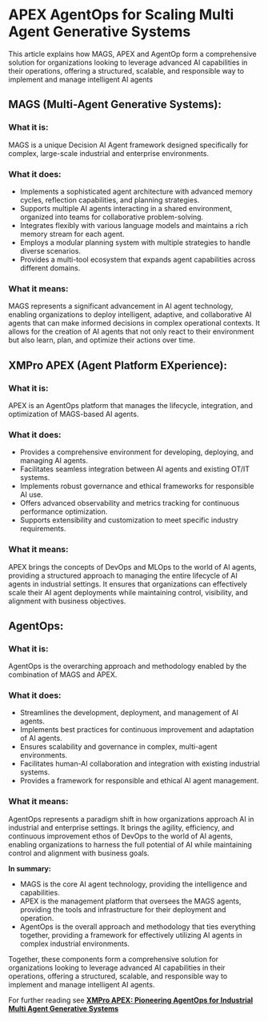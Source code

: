 # APEX AgentOps for Scaling Multi Agent Generative Systems

This article explains how MAGS, APEX and AgentOp form a comprehensive solution for organizations looking to leverage advanced AI capabilities in their operations, offering a structured, scalable, and responsible way to implement and manage intelligent AI agents

## MAGS (Multi-Agent Generative Systems):

### What it is:
MAGS is a unique Decision AI Agent framework designed specifically for complex, large-scale industrial and enterprise environments.

### What it does:
- Implements a sophisticated agent architecture with advanced memory cycles, reflection capabilities, and planning strategies.
- Supports multiple AI agents interacting in a shared environment, organized into teams for collaborative problem-solving.
- Integrates flexibly with various language models and maintains a rich memory stream for each agent.
- Employs a modular planning system with multiple strategies to handle diverse scenarios.
- Provides a multi-tool ecosystem that expands agent capabilities across different domains.

### What it means:
MAGS represents a significant advancement in AI agent technology, enabling organizations to deploy intelligent, adaptive, and collaborative AI agents that can make informed decisions in complex operational contexts. It allows for the creation of AI agents that not only react to their environment but also learn, plan, and optimize their actions over time.

## XMPro APEX (Agent Platform EXperience):

### What it is:
APEX is an AgentOps platform that manages the lifecycle, integration, and optimization of MAGS-based AI agents.

### What it does:
- Provides a comprehensive environment for developing, deploying, and managing AI agents.
- Facilitates seamless integration between AI agents and existing OT/IT systems.
- Implements robust governance and ethical frameworks for responsible AI use.
- Offers advanced observability and metrics tracking for continuous performance optimization.
- Supports extensibility and customization to meet specific industry requirements.

### What it means:
APEX brings the concepts of DevOps and MLOps to the world of AI agents, providing a structured approach to managing the entire lifecycle of AI agents in industrial settings. It ensures that organizations can effectively scale their AI agent deployments while maintaining control, visibility, and alignment with business objectives.

## AgentOps:

### What it is:
AgentOps is the overarching approach and methodology enabled by the combination of MAGS and APEX.

### What it does:
- Streamlines the development, deployment, and management of AI agents.
- Implements best practices for continuous improvement and adaptation of AI agents.
- Ensures scalability and governance in complex, multi-agent environments.
- Facilitates human-AI collaboration and integration with existing industrial systems.
- Provides a framework for responsible and ethical AI agent management.

### What it means:
AgentOps represents a paradigm shift in how organizations approach AI in industrial and enterprise settings. It brings the agility, efficiency, and continuous improvement ethos of DevOps to the world of AI agents, enabling organizations to harness the full potential of AI while maintaining control and alignment with business goals.

**In summary:**
- MAGS is the core AI agent technology, providing the intelligence and capabilities.
- APEX is the management platform that oversees the MAGS agents, providing the tools and infrastructure for their deployment and operation.
- AgentOps is the overall approach and methodology that ties everything together, providing a framework for effectively utilizing AI agents in complex industrial environments.

Together, these components form a comprehensive solution for organizations looking to leverage advanced AI capabilities in their operations, offering a structured, scalable, and responsible way to implement and manage intelligent AI agents.

For further reading see [**XMPro APEX: Pioneering AgentOps for Industrial Multi Agent Generative Systems**](https://www.linkedin.com/pulse/xmpro-apex-pioneering-agentops-industrial-multi-agent-van-schalkwyk-gkhmc/)
